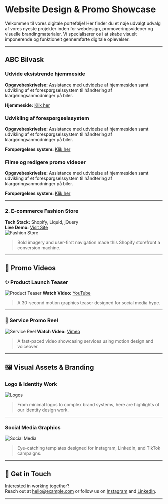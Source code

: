 # Website Design & Promo Showcase

Velkommen til vores digitale portefølje! Her finder du et nøje udvalgt udvalg af vores nyeste projekter inden for webdesign, promoveringsvideoer og visuelle brandingmaterialer. Vi specialiserer os i at skabe visuelt imponerende og funktionelt gennemførte digitale oplevelser.

---

## ABC Bilvask

### **Udvide eksistrende hjemmeside**
**Opgavebeskrivelse:** Assistance med udvidelse af hjemmesiden samt udvikling af et forespørgselssystem til håndtering af klargøringsanmodninger på biler.

**Hjemmeside:** [Klik her](https://abcbilvask.dk/)  

### **Udvikling af forespørgselssystem**
**Opgavebeskrivelse:** Assistance med udvidelse af hjemmesiden samt udvikling af et forespørgselssystem til håndtering af klargøringsanmodninger på biler.

**Forspørgelses system:** [Klik her](https://form.typeform.com/to/vOoSjeub)  

### **Filme og redigere promo videoer**
**Opgavebeskrivelse:** Assistance med udvidelse af hjemmesiden samt udvikling af et forespørgselssystem til håndtering af klargøringsanmodninger på biler.

**Forspørgelses system:** [Klik her](https://form.typeform.com/to/vOoSjeub)  



---

### 2. **E-commerce Fashion Store**
**Tech Stack:** Shopify, Liquid, jQuery  
**Live Demo:** [Visit Site](https://example.com)  
![Fashion Store](https://via.placeholder.com/1200x600.png?text=Fashion+E-commerce+Website)

> Bold imagery and user-first navigation made this Shopify storefront a conversion machine.

---

## 🎥 Promo Videos

### ✨ **Product Launch Teaser**

![Product Teaser](https://via.placeholder.com/800x450.png?text=Product+Teaser)
**Watch Video:** [YouTube](https://youtube.com/example)

> A 30-second motion graphics teaser designed for social media hype.

---

### 🎯 **Service Promo Reel**

![Service Reel](https://via.placeholder.com/800x450.png?text=Service+Promo+Reel)
**Watch Video:** [Vimeo](https://vimeo.com/example)

> A fast-paced video showcasing services using motion design and voiceover.

---

## 🖼️ Visual Assets & Branding

### Logo & Identity Work
![Logos](https://via.placeholder.com/800x400.png?text=Branding+&+Logo+Showcase)

> From minimal logos to complex brand systems, here are highlights of our identity design work.

---

### Social Media Graphics
![Social Media](https://via.placeholder.com/800x400.png?text=Social+Media+Designs)

> Eye-catching templates designed for Instagram, LinkedIn, and TikTok campaigns.

---

## 📩 Get in Touch

Interested in working together?  
Reach out at [hello@example.com](mailto:hello@example.com) or follow us on [Instagram](https://instagram.com/example) and [LinkedIn](https://linkedin.com/in/example).

---
